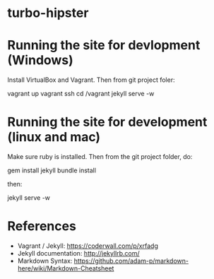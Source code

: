turbo-hipster
=============

# Running the site for devlopment (Windows)

Install VirtualBox and Vagrant. Then from git project foler:

vagrant up
vagrant ssh
cd /vagrant
jekyll serve -w

# Running the site for development (linux and mac)
Make sure ruby is installed. Then from the git project folder, do:

gem install jekyll
bundle install

then:

jekyll serve -w

# References
- Vagrant / Jekyll: https://coderwall.com/p/xrfadg
- Jekyll documentation: http://jekyllrb.com/
- Markdown Syntax: https://github.com/adam-p/markdown-here/wiki/Markdown-Cheatsheet